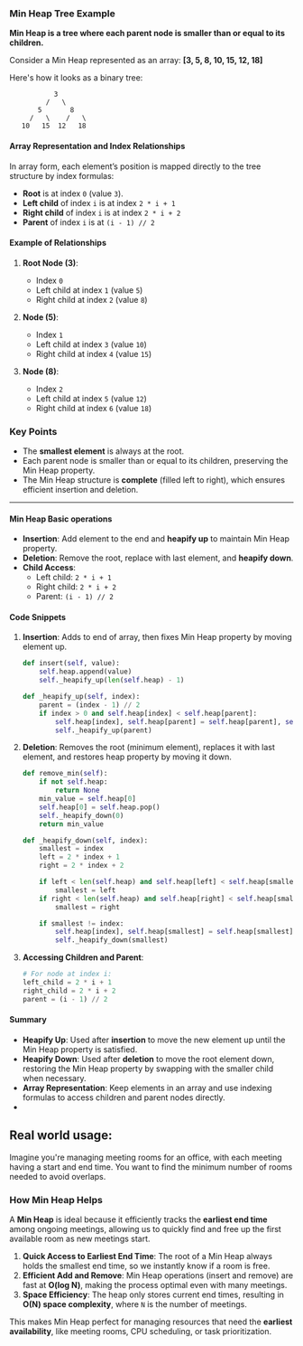 
### Min Heap Tree Example

**Min Heap is a tree where each parent node is smaller than or equal to its children.**

Consider a Min Heap represented as an array: **[3, 5, 8, 10, 15, 12, 18]**

 Here's how it looks as a binary tree:

```
           3
         /   \
       5       8
     /   \    /   \
   10   15  12   18
```

#### Array Representation and Index Relationships
In array form, each element’s position is mapped directly to the tree structure by index formulas:

- **Root** is at index `0` (value `3`).
- **Left child** of index `i` is at index `2 * i + 1`
- **Right child** of index `i` is at index `2 * i + 2`
- **Parent** of index `i` is at `(i - 1) // 2`

#### Example of Relationships

1. **Root Node (3)**:
   - Index `0`
   - Left child at index `1` (value `5`)
   - Right child at index `2` (value `8`)

2. **Node (5)**:
   - Index `1`
   - Left child at index `3` (value `10`)
   - Right child at index `4` (value `15`)

3. **Node (8)**:
   - Index `2`
   - Left child at index `5` (value `12`)
   - Right child at index `6` (value `18`)

### Key Points
- The **smallest element** is always at the root.
- Each parent node is smaller than or equal to its children, preserving the Min Heap property.
- The Min Heap structure is **complete** (filled left to right), which ensures efficient insertion and deletion. 





---

#### Min Heap Basic operations
- **Insertion**: Add element to the end and **heapify up** to maintain Min Heap property.
- **Deletion**: Remove the root, replace with last element, and **heapify down**.
- **Child Access**:
  - Left child: `2 * i + 1`
  - Right child: `2 * i + 2`
  - Parent: `(i - 1) // 2`

#### Code Snippets

1. **Insertion**: Adds to end of array, then fixes Min Heap property by moving element up.

   ```python
   def insert(self, value):
       self.heap.append(value)
       self._heapify_up(len(self.heap) - 1)

   def _heapify_up(self, index):
       parent = (index - 1) // 2
       if index > 0 and self.heap[index] < self.heap[parent]:
           self.heap[index], self.heap[parent] = self.heap[parent], self.heap[index]
           self._heapify_up(parent)
   ```

2. **Deletion**: Removes the root (minimum element), replaces it with last element, and restores heap property by moving it down.

   ```python
   def remove_min(self):
       if not self.heap:
           return None
       min_value = self.heap[0]
       self.heap[0] = self.heap.pop()
       self._heapify_down(0)
       return min_value

   def _heapify_down(self, index):
       smallest = index
       left = 2 * index + 1
       right = 2 * index + 2

       if left < len(self.heap) and self.heap[left] < self.heap[smallest]:
           smallest = left
       if right < len(self.heap) and self.heap[right] < self.heap[smallest]:
           smallest = right

       if smallest != index:
           self.heap[index], self.heap[smallest] = self.heap[smallest], self.heap[index]
           self._heapify_down(smallest)
   ```

3. **Accessing Children and Parent**:

   ```python
   # For node at index i:
   left_child = 2 * i + 1
   right_child = 2 * i + 2
   parent = (i - 1) // 2
   ```

#### Summary

- **Heapify Up**: Used after **insertion** to move the new element up until the Min Heap property is satisfied.
- **Heapify Down**: Used after **deletion** to move the root element down, restoring the Min Heap property by swapping with the smaller child when necessary.
- **Array Representation**: Keep elements in an array and use indexing formulas to access children and parent nodes directly.
- 

## Real world usage: 

Imagine you're managing meeting rooms for an office, with each meeting having a start and end time. You want to find the minimum number of rooms needed to avoid overlaps.

### How Min Heap Helps

A **Min Heap** is ideal because it efficiently tracks the **earliest end time** among ongoing meetings, allowing us to quickly find and free up the first available room as new meetings start.

1. **Quick Access to Earliest End Time**: The root of a Min Heap always holds the smallest end time, so we instantly know if a room is free.
2. **Efficient Add and Remove**: Min Heap operations (insert and remove) are fast at **O(log N)**, making the process optimal even with many meetings.
3. **Space Efficiency**: The heap only stores current end times, resulting in **O(N) space complexity**, where `N` is the number of meetings.

This makes Min Heap perfect for managing resources that need the **earliest availability**, like meeting rooms, CPU scheduling, or task prioritization.

